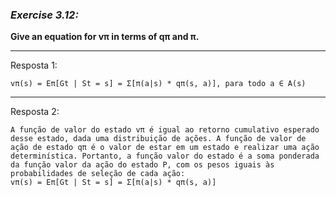 ### *Exercise 3.12:*

**Give an equation for vπ in terms of qπ and π.**

---
Resposta 1:

```
vπ(s) = Eπ[Gt | St = s] = Σ[π(a|s) * qπ(s, a)], para todo a ∈ A(s)
```

---
Resposta 2:

```
A função de valor do estado vπ é igual ao retorno cumulativo esperado desse estado, dada uma distribuição de ações. A função de valor de ação de estado qπ é o valor de estar em um estado e realizar uma ação determinística. Portanto, a função valor do estado é a soma ponderada da função valor da ação do estado P, com os pesos iguais às probabilidades de seleção de cada ação:
vπ(s) = Eπ[Gt | St = s] = Σ[π(a|s) * qπ(s, a)]
```